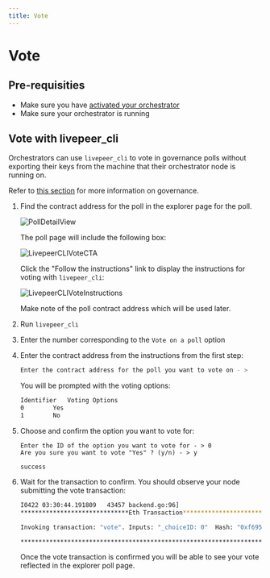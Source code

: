 ```yaml
---
title: Vote
---
```


# Vote

## Pre-requisities

- Make sure you have
  [activated your orchestrator](/docs/video-miners/getting-started/activation)
- Make sure your orchestrator is running

## Vote with livepeer_cli

Orchestrators can use `livepeer_cli` to vote in governance polls without
exporting their keys from the machine that their orchestrator node is running
on.

Refer to [this section](/docs/protocol/core-concepts/governance) for more
information on governance.

1. Find the contract address for the poll in the explorer page for the poll.

   ![PollDetailView](/docs-assets/poll.png)

   The poll page will include the following box:

   ![LivepeerCLIVoteCTA](/docs-assets/vote-livepeer-cli.png)

   Click the "Follow the instructions" link to display the instructions for
   voting with `livepeer_cli`:

   ![LivepeerCLIVoteInstructions](/docs-assets/vote-livepeer-cli-instructions.png)

   Make note of the poll contract address which will be used later.

2. Run `livepeer_cli`

3. Enter the number corresponding to the `Vote on a poll` option

4. Enter the contract address from the instructions from the first step:

   ```bash
   Enter the contract address for the poll you want to vote on - >
   ```

   You will be prompted with the voting options:

   ```bash
   Identifier	Voting Options
   0		Yes
   1		No
   ```

5. Choose and confirm the option you want to vote for:

   ```
   Enter the ID of the option you want to vote for - > 0
   Are you sure you want to vote "Yes" ? (y/n) - > y

   success
   ```

6. Wait for the transaction to confirm. You should observe your node submitting
   the vote transaction:

   ```bash
   I0422 03:30:44.191809   43457 backend.go:96]
   ******************************Eth Transaction******************************

   Invoking transaction: "vote". Inputs: "_choiceID: 0"  Hash: "0xf6957c190f1f16fc2ca4a93846903eb435c5e08fa7f6f40b6e159aab6d74905f".

   **************************************************************************
   ```

   Once the vote transaction is confirmed you will be able to see your vote
   reflected in the explorer poll page.

